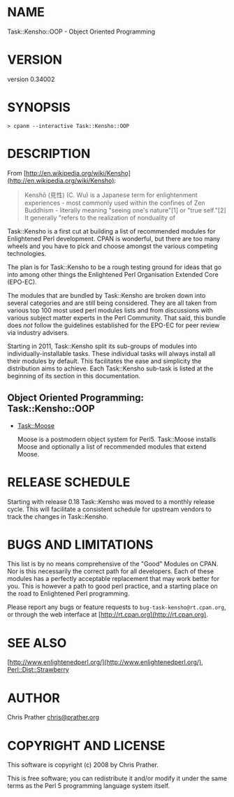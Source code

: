 # NAME

Task::Kensho::OOP - Object Oriented Programming

# VERSION

version 0.34002

# SYNOPSIS

    > cpanm --interactive Task::Kensho::OOP

# DESCRIPTION

From [http://en.wikipedia.org/wiki/Kensho](http://en.wikipedia.org/wiki/Kensho):

> Kenshō (見性) (C. Wu) is a Japanese term for enlightenment
> experiences - most commonly used within the confines of Zen
> Buddhism - literally meaning "seeing one's nature"\[1\] or "true
> self."\[2\] It generally "refers to the realization of nonduality of

Task::Kensho is a first cut at building a list of recommended modules
for Enlightened Perl development. CPAN is wonderful, but there are too
many wheels and you have to pick and choose amongst the various
competing technologies.

The plan is for Task::Kensho to be a rough testing ground for ideas that
go into among other things the Enlightened Perl Organisation Extended
Core (EPO-EC).

The modules that are bundled by Task::Kensho are broken down into
several categories and are still being considered. They are all taken
from various top 100 most used perl modules lists and from discussions
with various subject matter experts in the Perl Community. That said,
this bundle does _not_ follow the guidelines established for the EPO-EC
for peer review via industry advisers.

Starting in 2011, Task::Kensho split its sub-groups of modules into
individually-installable tasks. These individual tasks will always install all
their modules by default. This facilitates the ease and simplicity the
distribution aims to achieve. Each Task::Kensho sub-task is listed at the
beginning of its section in this documentation.

## Object Oriented Programming: Task::Kensho::OOP

- [Task::Moose](https://metacpan.org/pod/Task::Moose)

    Moose is a postmodern object system for Perl5. Task::Moose installs Moose and optionally a list of recommended modules that extend Moose.

# RELEASE SCHEDULE

Starting with release 0.18 Task::Kensho was moved to a monthly release
cycle. This will facilitate a consistent schedule for upstream vendors
to track the changes in Task::Kensho.

# BUGS AND LIMITATIONS

This list is by no means comprehensive of the "Good" Modules on CPAN.
Nor is this necessarily the correct path for all developers. Each of
these modules has a perfectly acceptable replacement that may work
better for you. This is however a path to good perl practice, and a
starting place on the road to Enlightened Perl programming.

Please report any bugs or feature requests to
`bug-task-kensho@rt.cpan.org`, or through the web interface at
[http://rt.cpan.org](http://rt.cpan.org).

# SEE ALSO

[http://www.enlightenedperl.org/](http://www.enlightenedperl.org/),
[Perl::Dist::Strawberry](https://metacpan.org/pod/Perl::Dist::Strawberry)

# AUTHOR

Chris Prather <chris@prather.org>

# COPYRIGHT AND LICENSE

This software is copyright (c) 2008 by Chris Prather.

This is free software; you can redistribute it and/or modify it under
the same terms as the Perl 5 programming language system itself.

